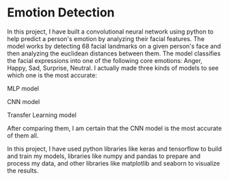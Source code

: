 # Emotion Detection

In this project, I have built a convolutional neural network using python to help predict a person's emotion by analyzing their facial features. The model works by detecting 68 facial landmarks on a given person's face and then analyzing the euclidean distances between them. The model classifies the facial expressions into one of the following core emotions: Anger, Happy, Sad, Surprise, Neutral. I actually made three kinds of models to see which one is the most accurate: 

MLP model

CNN model

Transfer Learning model



After comparing them, I am certain that the CNN model is the most accurate of them all. 

In this project, I have used python libraries like keras and tensorflow to build and train my models, libraries like numpy and pandas to prepare and process my data, and other libraries like matplotlib and seaborn to visualize the results. 
